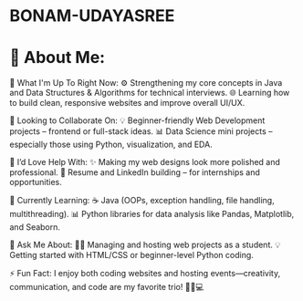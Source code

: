 # BONAM-UDAYASREE
💫 About Me:
=
🔭 What I'm Up To Right Now:
⚙️ Strengthening my core concepts in Java and Data Structures & Algorithms for technical interviews.
🌐 Learning how to build clean, responsive websites and improve overall UI/UX.


👯 Looking to Collaborate On:
💡 Beginner-friendly Web Development projects – frontend or full-stack ideas.
📊 Data Science mini projects – especially those using Python, visualization, and EDA.


🤝 I’d Love Help With:
✨ Making my web designs look more polished and professional.
📄 Resume and LinkedIn building – for internships and opportunities.


🌱 Currently Learning:
☕ Java (OOPs, exception handling, file handling, multithreading).
📊 Python libraries for data analysis like Pandas, Matplotlib, and Seaborn.


💬 Ask Me About:
👩‍💻 Managing and hosting web projects as a student.
💡 Getting started with HTML/CSS or beginner-level Python coding.


⚡ Fun Fact:
I enjoy both coding websites and hosting events—creativity, communication, and code are my favorite trio! 🎤💡💻

